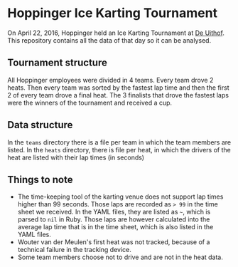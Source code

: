 
# Hoppinger Ice Karting Tournament

On April 22, 2016, Hoppinger held an Ice Karting Tournament at 
[De Uithof](http://www.deuithof.nl/). This repository contains all the data of
that day so it can be analysed.

## Tournament structure

All Hoppinger employees were divided in 4 teams. Every team drove 2 heats. Then
every team was sorted by the fastest lap time and then the first 2 of every team
drove a final heat. The 3 finalists that drove the fastest laps were the
winners of the tournament and received a cup.

## Data structure

In the `teams` directory there is a file per team in which the team members are
listed. In the `heats` directory, there is file per heat, in which the drivers
of the heat are listed with their lap times (in seconds)

## Things to note

* The time-keeping tool of the karting venue does not support lap times higher
  than 99 seconds. Those laps are recorded as `> 99` in the time sheet we
  received. In the YAML files, they are listed as `~`, which is parsed to `nil`
  in  Ruby. Those laps are however calculated into the average lap time that is
  in the  time sheet, which is also listed in the YAML files.
* Wouter van der Meulen's first heat was not tracked, because of a technical
  failure in the tracking device.
* Some team members choose not to drive and are not in the heat data.
 